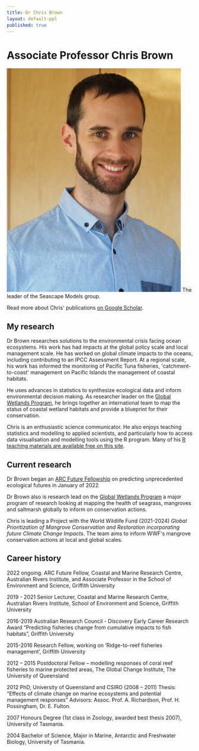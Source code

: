 ```yaml
---
title: Dr Chris Brown
layout: default-ppl
published: true
---
```


# Associate Professor Chris Brown

![](/images/people/cjbrown.jpeg)
The leader of the Seascape Models group.

Read more about Chris' publications [on Google Scholar](https://scholar.google.com.au/citations?hl=en&user=1qG6yFMAAAAJ&view_op=list_works&sortby=pubdate).

## My research

Dr Brown researches solutions to the environmental crisis facing ocean ecosystems. His work has had impacts at the global policy scale and local management scale. He has worked on global climate impacts to the oceans, including contributing to an IPCC Assessment Report. At a regional scale, his work has informed the monitoring of Pacific Tuna fisheries, 'catchment-to-coast' management on Pacific Islands the management of coastal habitats.

He uses advances in statistics to synthesize ecological data and inform environmental decision making. As researcher leader on the [Global Wetlands Program](https://globalwetlandsproject.org/), he brings together an international team to map the status of coastal wetland habitats and provide a blueprint for their conservation.

Chris is an enthusiastic science communicator. He also enjoys teaching statistics and modelling to applied scientists, and particularly how to access data visualisation and modelling tools using the R program. Many of his [R teaching materials are available free on this site](https://www.seascapemodels.org/code.html).

## Current research

Dr Brown began an [ARC Future Fellowship](https://www.seascapemodels.org/research/2021/08/12/future-fellowship.html) on predicting unprecedented ecological futures in January of 2022.

Dr Brown also is research lead on the [Global Wetlands Program](https://globalwetlandsproject.org/) a major program of research looking at mapping the health of seagrass, mangroves and saltmarsh globally to inform on conservation actions.

Chris is leading a Project with the World Wildlife Fund (2021-2024) *Global Prioritization of Mangrove Conservation and Restoration incorporating future Climate Change Impacts*. The team aims to inform WWF's mangrove conservation actions at local and global scales. 


## Career history

2022 ongoing. ARC Future Fellow, Coastal and Marine Research Centre, Australian Rivers Institute, and Associate Professor in the School of Environment and Science, Griffith University

2019 - 2021 Senior Lecturer, Coastal and Marine Research Centre, Australian Rivers Institute, School of Environment and Science, Griffith University

2016-2019 Australian Research Council - Discovery Early Career Research Award “Predicting fisheries change from cumulative impacts to fish habitats”, Griffith University

2015-2016 Research Fellow, working on ‘Ridge-to-reef fisheries management’, Griffith University

2012 – 2015 Postdoctoral Fellow – modelling responses of coral reef fisheries to marine protected areas, The
Global Change Institute, The University of Queensland

2012 PhD, University of Queensland and CSIRO (2008 – 2011)
Thesis: “Effects of climate change on marine ecosystems and potential management responses” Advisors: Assoc. Prof. A. Richardson, Prof. H. Possingham, Dr. E. Fulton.

2007 Honours Degree (1st class in Zoology, awarded best thesis 2007), University of Tasmania.

2004 Bachelor of Science, Major in Marine, Antarctic and Freshwater Biology, University of Tasmania.
